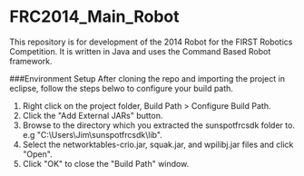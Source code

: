FRC2014_Main_Robot
==================

This repository is for development of the 2014 Robot for the FIRST Robotics Competition.
It is written in Java and uses the Command Based Robot framework.

###Environment Setup
After cloning the repo and importing the project in eclipse, follow the steps belwo to configure your build path.  
1. Right click on the project folder, Build Path > Configure Build Path. 
2. Click the "Add External JARs" button. 
3. Browse to the directory which you extracted the sunspotfrcsdk folder to. e.g "C:\Users\Jim\sunspotfrcsdk\lib". 
4. Select the networktables-crio.jar, squak.jar, and wpilibj.jar files and click "Open". 
5. Click "OK" to close the "Build Path" window. 
